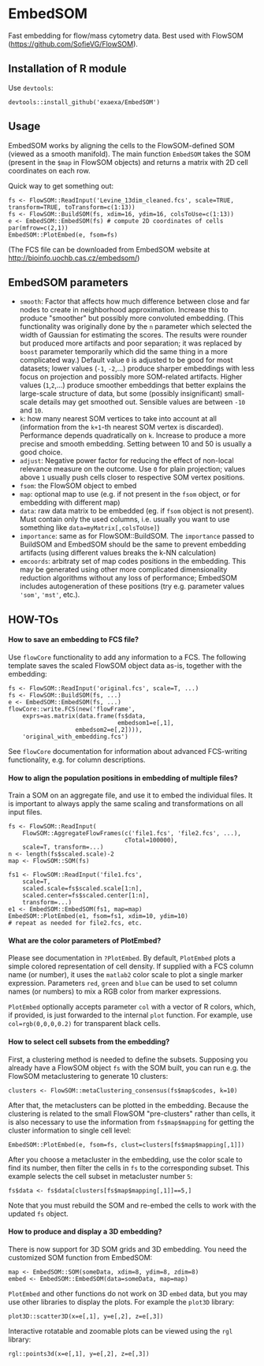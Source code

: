 
# EmbedSOM

Fast embedding for flow/mass cytometry data. Best used with FlowSOM (https://github.com/SofieVG/FlowSOM).

## Installation of R module

Use `devtools`:

	devtools::install_github('exaexa/EmbedSOM')

## Usage

EmbedSOM works by aligning the cells to the FlowSOM-defined SOM (viewed as a smooth manifold). The main function `EmbedSOM` takes the SOM (present in the `$map` in FlowSOM objects) and returns a matrix with 2D cell coordinates on each row.

Quick way to get something out:

	fs <- FlowSOM::ReadInput('Levine_13dim_cleaned.fcs', scale=TRUE, transform=TRUE, toTransform=c(1:13))
	fs <- FlowSOM::BuildSOM(fs, xdim=16, ydim=16, colsToUse=c(1:13))
	e <- EmbedSOM::EmbedSOM(fs) # compute 2D coordinates of cells
	par(mfrow=c(2,1))
	EmbedSOM::PlotEmbed(e, fsom=fs)

(The FCS file can be downloaded from EmbedSOM website at http://bioinfo.uochb.cas.cz/embedsom/)

## EmbedSOM parameters

- `smooth`: Factor that affects how much difference between close and far nodes to create in neighborhood approximation. Increase this to produce "smoother" but possibly more convoluted embedding. (This functionality was originally done by the `n` parameter which selected the width of Gaussian for estimating the scores. The results were rounder but produced more artifacts and poor separation; it was replaced by `boost` parameter temporarily which did the same thing in a more complicated way.) Default value `0` is adjusted to be good for most datasets; lower values (`-1`, `-2`,...) produce sharper embeddings with less focus on projection and possibly more SOM-related artifacts. Higher values (`1`,`2`,...) produce smoother embeddings that better explains the large-scale structure of data, but some (possibly insignificant) small-scale details may get smoothed out. Sensible values are between `-10` and `10`.
- `k`: how many nearest SOM vertices to take into account at all (information from the `k+1`-th nearest SOM vertex is discarded). Performance depends quadratically on `k`. Increase to produce a more precise and smooth embedding. Setting between 10 and 50 is usually a good choice.
- `adjust`: Negative power factor for reducing the effect of non-local relevance measure on the outcome. Use `0` for plain projection; values above `1` usually push cells closer to respective SOM vertex positions.
- `fsom`: the FlowSOM object to embed
- `map`: optional map to use (e.g. if not present in the `fsom` object, or for embedding with different map)
- `data`: raw data matrix to be embedded (eg. if `fsom` object is not present). Must contain only the used columns, i.e. usually you want to use something like `data=myMatrix[,colsToUse]`)
- `importance`: same as for FlowSOM::BuildSOM. The `importance` passed to BuildSOM and EmbedSOM should be the same to prevent embedding artifacts (using different values breaks the k-NN calculation)
- `emcoords`: arbitraty set of map codes positions in the embedding. This may be generated using other more complicated dimensionality reduction algorithms without any loss of performance; EmbedSOM includes autogeneration of these positions (try e.g. parameter values `'som'`, `'mst'`, etc.).

## HOW-TOs

#### How to save an embedding to FCS file?

Use `flowCore` functionality to add any information to a FCS. The following template saves the scaled FlowSOM object data as-is, together with the embedding:

	fs <- FlowSOM::ReadInput('original.fcs', scale=T, ...)
	fs <- FlowSOM::BuildSOM(fs, ...)
	e <- EmbedSOM::EmbedSOM(fs, ...)
	flowCore::write.FCS(new('flowFrame',
		exprs=as.matrix(data.frame(fs$data,
		                           embedsom1=e[,1],
					   embedsom2=e[,2]))),
		'original_with_embedding.fcs')

See `flowCore` documentation for information about advanced FCS-writing functionality, e.g. for column descriptions.

#### How to align the population positions in embedding of multiple files?

Train a SOM on an aggregate file, and use it to embed the individual files. It is important to always apply the same scaling and transformations on all input files.

	fs <- FlowSOM::ReadInput(
		FlowSOM::AggregateFlowFrames(c('file1.fcs', 'file2.fcs', ...),
		                             cTotal=100000),
		scale=T, transform=...)
	n <- length(fs$scaled.scale)-2
	map <- FlowSOM::SOM(fs)

	fs1 <- FlowSOM::ReadInput('file1.fcs',
		scale=T,
		scaled.scale=fs$scaled.scale[1:n],
		scaled.center=fs$scaled.center[1:n],
		transform=...)
	e1 <- EmbedSOM::EmbedSOM(fs1, map=map)
	EmbedSOM::PlotEmbed(e1, fsom=fs1, xdim=10, ydim=10)
	# repeat as needed for file2.fcs, etc.

#### What are the color parameters of PlotEmbed?

Please see documentation in `?PlotEmbed`. By default, `PlotEmbed` plots a simple colored representation of cell density. If supplied with a FCS column name (or number), it uses the `matlab2` color scale to plot a single marker expression. Parameters `red`, `green` and `blue` can be used to set column names (or numbers) to mix a RGB color from marker expressions.

`PlotEmbed` optionally accepts parameter `col` with a vector of R colors, which, if provided, is just forwarded to the internal `plot` function. For example, use `col=rgb(0,0,0,0.2)` for transparent black cells.

#### How to select cell subsets from the embedding?

First, a clustering method is needed to define the subsets. Supposing you already have a FlowSOM object `fs` with the SOM built, you can run e.g. the FlowSOM metaclustering to generate 10 clusters:

	clusters <- FlowSOM::metaClustering_consensus(fs$map$codes, k=10)

After that, the metaclusters can be plotted in the embedding. Because the clustering is related to the small FlowSOM "pre-clusters" rather than cells, it is also necessary to use the information from `fs$map$mapping` for getting the cluster information to single cell level:

	EmbedSOM::PlotEmbed(e, fsom=fs, clust=clusters[fs$map$mapping[,1]])

After you choose a metacluster in the embedding, use the color scale to find its number, then filter the cells in `fs` to the corresponding subset. This example selects the cell subset in metacluster number `5`:

	fs$data <- fs$data[clusters[fs$map$mapping[,1]]==5,]

Note that you must rebuild the SOM and re-embed the cells to work with the updated `fs` object.

#### How to produce and display a 3D embedding?

There is now support for 3D SOM grids and 3D embedding. You need the customized SOM function from EmbedSOM:

	map <- EmbedSOM::SOM(someData, xdim=8, ydim=8, zdim=8)
	embed <- EmbedSOM::EmbedSOM(data=someData, map=map)

`PlotEmbed` and other functions do not work on 3D `embed` data, but you may use other libraries to display the plots. For example the `plot3D` library:

	plot3D::scatter3D(x=e[,1], y=e[,2], z=e[,3])

Interactive rotatable and zoomable plots can be viewed using the `rgl` library:

	rgl::points3d(x=e[,1], y=e[,2], z=e[,3])

